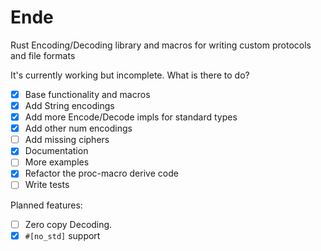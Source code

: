 # Ende
Rust Encoding/Decoding library and macros for writing custom protocols and file formats

It's currently working but incomplete. What is there to do?

- [X] Base functionality and macros
- [X] Add String encodings
- [X] Add more Encode/Decode impls for standard types
- [X] Add other num encodings
- [ ] Add missing ciphers
- [X] Documentation
- [ ] More examples
- [X] Refactor the proc-macro derive code
- [ ] Write tests

Planned features:
- [ ] Zero copy Decoding.
- [X] `#[no_std]` support